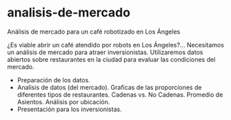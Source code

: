 # analisis-de-mercado
Análisis de mercado para un café robotizado en Los Ángeles

¿Es viable abrir un café atendido por robots en Los Ángeles?... Necesitamos un análisis de mercado para atraer inversionistas. Utilizaremos datos abiertos sobre restaurantes en la ciudad para evaluar las condiciones del mercado.

- Preparación de los datos.
- Analisis de datos (del mercado).
Graficas de las proporciones de diferentes tipos de restaurantes.
Cadenas vs. No Cadenas.
Promedio de Asientos.
Análisis por ubicación.
- Presentación para los inversionistas.
